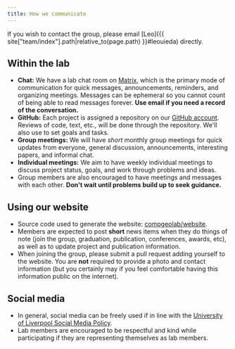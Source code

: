```yaml
---
title: How we communicate
---
```


<div class="callout">

If you wish to contact the group, please email
[Leo]({{ site["team/index"].path|relative_to(page.path) }}#leouieda) directly.

</div>

## Within the lab

* **Chat:** We have a lab chat room on [Matrix](https://app.element.io/#/room/#compgeolab:matrix.org),
  which is the primary mode of communication for quick messages, announcements,
  reminders, and organizing meetings. Messages can be ephemeral so you cannot
  count of being able to read messages forever. **Use email if you need a
  record of the conversation.**
* **GitHub:** Each project is assigned a repository on our
  [GitHub account](https://github.com/compgeolab/).
  Reviews of code, text, etc., will be done through the repository. We'll also
  use to set goals and tasks.
* **Group meetings:** We will have *short* monthly group meetings for quick
  updates from everyone, general discussion, announcements, interesting papers,
  and informal chat.
* **Individual meetings:** We aim to have weekly individual meetings to discuss
  project status, goals, and work through problems and ideas.
* Group members are also encouraged to have meetings and messages with each
  other. **Don't wait until problems build up to seek guidance.**

## Using our website

* Source code used to generate the website:
  [compgeolab/website](https://github.com/compgeolab/website).
* Members are expected to post **short** news items when they do things of note
  (join the group, graduation, publication, conferences, awards, etc), as well
  as to update project and publication information.
* When joining the group, please submit a pull request adding yourself to the
  website. You are **not** required to provide a photo and contact information
  (but you certainly may if you feel comfortable having this information public
  on the internet).

## Social media

* In general, social media can be freely used if in line with the
  [University of Liverpool Social Media Policy](https://www.liverpool.ac.uk/media/livacuk/computingservices/regulations/social-media-policy.pdf).
* Lab members are encouraged to be respectful and kind while participating if
  they are representing themselves as lab members.
